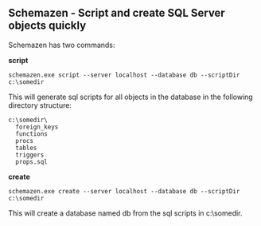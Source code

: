Schemazen - Script and create SQL Server objects quickly
--------------------------------------------------------

Schemazen has two commands:

**script**

    schemazen.exe script --server localhost --database db --scriptDir c:\somedir

This will generate sql scripts for all objects in the database in the
following directory structure:

    c:\somedir\
      foreign_keys
	  functions
	  procs
	  tables
	  triggers
	  props.sql

**create**

    schemazen.exe create --server localhost --database db --scriptDir c:\somedir

This will create a database named db from the sql scripts in c:\somedir.

